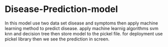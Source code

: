 # Disease-Prediction-model
In this model use two data set disease and symptoms then apply machine learning method to predict disease.
apply machine learnig algorithms svm knn and decision tree then store model to the pickel file.
for deployment use pickel library then we see the prediction in screen.
